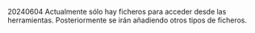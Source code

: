 20240604 Actualmente sólo hay ficheros para acceder desde las herramientas. Posteriormente se irán añadiendo otros tipos de ficheros.
